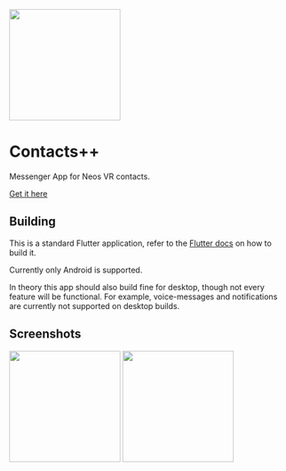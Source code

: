 <img src="https://github.com/Nutcake/contacts-plus-plus/raw/main/assets/images/logo512.png" width="200"/>

# Contacts++

Messenger App for Neos VR contacts.

[Get it here](https://github.com/Nutcake/contacts-plus-plus/releases/latest)

## Building

This is a standard Flutter application, refer to the [Flutter docs](https://docs.flutter.dev/get-started/install) on how to build it.

Currently only Android is supported.

In theory this app should also build fine for desktop, though not every feature will be functional. 
For example, voice-messages and notifications are currently not supported on desktop builds.

## Screenshots

<img src="https://cdn.discordapp.com/attachments/897112742035615804/1112728909469982761/Screenshot_20230529-144150_Contacts.png" width=200/> <img src="https://cdn.discordapp.com/attachments/897112742035615804/1112728909209948231/Screenshot_20230529-145019_Contacts.png" width=200/>
